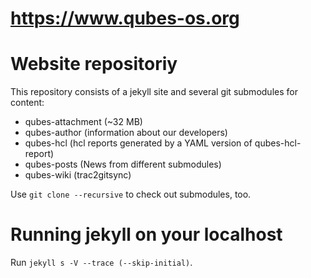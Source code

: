 # https://www.qubes-os.org

# Website repositoriy

This repository consists of a jekyll site and several git submodules 
for content:

- qubes-attachment (~32 MB)
- qubes-author (information about our developers)
- qubes-hcl (hcl reports generated by a YAML version of qubes-hcl-report)
- qubes-posts (News from different submodules)
- qubes-wiki (trac2gitsync)

Use `git clone --recursive` to check out submodules, too.

# Running jekyll on your localhost

Run `jekyll s -V --trace (--skip-initial)`.

